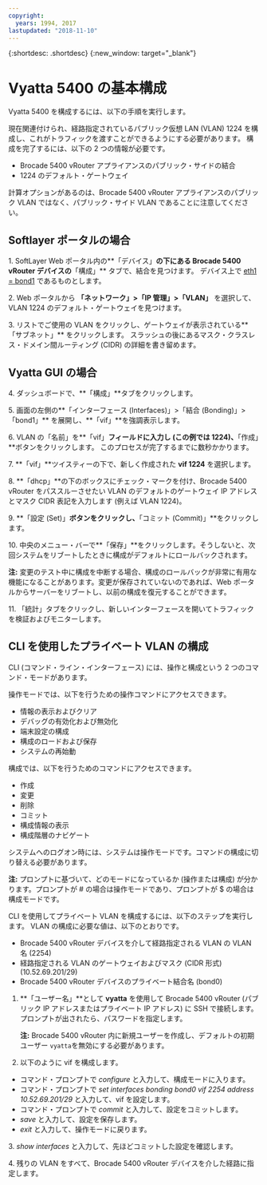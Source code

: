```yaml
---
copyright:
  years: 1994, 2017
lastupdated: "2018-11-10"
---
```


{:shortdesc: .shortdesc}
{:new_window: target="_blank"}

# Vyatta 5400 の基本構成

Vyatta 5400 を構成するには、以下の手順を実行します。

現在関連付けられ、経路指定されているパブリック仮想 LAN (VLAN) 1224 を構成し、これがトラフィックを渡すことができるようにする必要があります。 構成を完了するには、以下の 2 つの情報が必要です。

  * Brocade 5400 vRouter アプライアンスのパブリック・サイドの結合
  * 1224 のデフォルト・ゲートウェイ

計算オプションがあるのは、Brocade 5400 vRouter アプライアンスのパブリック VLAN ではなく、パブリック・サイド VLAN であることに注意してください。

## Softlayer ポータルの場合

1\. SoftLayer Web ポータル内の**「デバイス」**の下にある Brocade 5400 vRouter デバイスの**「構成」** タブで、結合を見つけます。 デバイス上で <span style="text-decoration: underline">eth1 = bond1</span> であるものとします。

2\. Web ポータルから **「ネットワーク」>「IP 管理」>「VLAN」** を選択して、VLAN 1224 のデフォルト・ゲートウェイを見つけます。

3\. リストでご使用の VLAN をクリックし、ゲートウェイが表示されている**「サブネット」** をクリックします。 スラッシュの後にあるマスク・クラスレス・ドメイン間ルーティング (CIDR) の詳細を書き留めます。 

## Vyatta GUI の場合

4\. ダッシュボードで、**「構成」**タブをクリックします。

5\. 画面の左側の**「インターフェース (Interfaces)」>「結合 (Bonding)」>「bond1」** を展開し、**「vif」**を強調表示します。

6\. VLAN の「名前」を**「vif」**フィールドに入力し (この例では 1224)、**「作成」**ボタンをクリックします。 このプロセスが完了するまでに数秒かかります。

7\. **「vif」**ツイスティーの下で、新しく作成された **vif 1224** を選択します。

8\. **「dhcp」**の下のボックスにチェック・マークを付け、Brocade 5400 vRouter をパススルーさせたい VLAN のデフォルトのゲートウェイ IP アドレスとマスク CIDR 表記を入力します (例えば VLAN 1224)。

9\. **「設定 (Set)」**ボタンをクリックし、**「コミット (Commit)」**をクリックします。

10\. 中央のメニュー・バーで**「保存」**をクリックします。そうしないと、次回システムをリブートしたときに構成がデフォルトにロールバックされます。

**注:** 変更のテスト中に構成を中断する場合、構成のロールバックが非常に有用な機能になることがあります。変更が保存されていないのであれば、Web ポータルからサーバーをリブートし、以前の構成を復元することができます。

11\. 「統計」タブをクリックし、新しいインターフェースを開いてトラフィックを検証およびモニターします。

## CLI を使用したプライベート VLAN の構成

CLI (コマンド・ライン・インターフェース) には、操作と構成という 2 つのコマンド・モードがあります。 

操作モードでは、以下を行うための操作コマンドにアクセスできます。

  * 情報の表示およびクリア
  * デバッグの有効化および無効化
  * 端末設定の構成
  * 構成のロードおよび保存
  * システムの再始動

構成では、以下を行うためのコマンドにアクセスできます。

  * 作成
  * 変更
  * 削除
  * コミット
  * 構成情報の表示
  * 構成階層のナビゲート

システムへのログオン時には、システムは操作モードです。コマンドの構成に切り替える必要があります。

**注:** プロンプトに基づいて、どのモードになっているか (操作または構成) が分かります。プロンプトが # の場合は操作モードであり、プロンプトが $ の場合は構成モードです。

CLI を使用してプライベート VLAN を構成するには、以下のステップを実行します。 VLAN の構成に必要な値は、以下のとおりです。

  * Brocade 5400 vRouter デバイスを介して経路指定される VLAN の VLAN 名 (2254)
  * 経路指定される VLAN のゲートウェイおよびマスク (CIDR 形式) (10.52.69.201/29)
  * Brocade 5400 vRouter デバイスのプライベート結合名 (bond0)

1. **「ユーザー名」**として **vyatta** を使用して Brocade 5400 vRouter (パブリック IP アドレスまたはプライベート IP アドレス) に SSH で接続します。プロンプトが出されたら、パスワードを指定します。

   **注:** Brocade 5400 vRouter 内に新規ユーザーを作成し、デフォルトの初期ユーザー `vyatta`を無効にする必要があります。

2. 以下のように vif を構成します。

  * コマンド・プロンプトで *configure* と入力して、構成モードに入ります。
  * コマンド・プロンプトで *set interfaces bonding bond0 vif 2254 address 10.52.69.201/29* と入力して、vif を設定します。
  * コマンド・プロンプトで *commit* と入力して、設定をコミットします。
  * *save* と入力して、設定を保存します。
  * *exit* と入力して、操作モードに戻ります。

3\. *show interfaces* と入力して、先ほどコミットした設定を確認します。

4\. 残りの VLAN をすべて、Brocade 5400 vRouter デバイスを介した経路に指定します。
